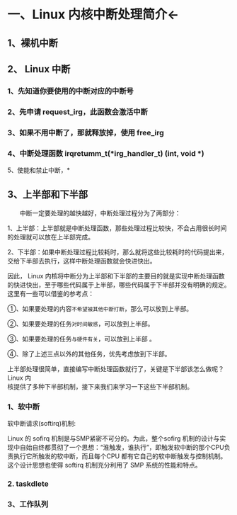# 一、Linux 内核中断处理简介←

## 1、裸机中断


## 2、 Linux 中断

### 1、先知道你要使用的中断对应的中断号

### 2、先申请 request_irg，此函数会激活中断

### 3、如果不用中断了，那就释放掉，使用 free_irg

### 4、中断处理函数 irqretumm_t(*irg_handler_t) (int, void *)

5、使能和禁止中断，*

## 3、上半部和下半部

&emsp;&emsp;中断一定要处理的越快越好，中断处理过程分为了两部分： 
 
1、上半部：上半部就是中断处理函数，那些处理过程比较快，不会占用很长时间的处理就可以放在上半部完成。  

2、下半部：如果中断处理过程比较耗时，那么就将这些比较耗时的代码提出来，交给下半部去执行，这样中断处理函数就会快进快出。  

因此， Linux 内核将中断分为上半部和下半部的主要目的就是实现中断处理函数的快进快出，至于哪些代码属于上半部，哪些代码属于下半部并没有明确的规定。这里有一些可以借鉴的参考点：

①、如果要处理的内容`不希望被其他中断打断`，那么可以放到上半部。

②、如果要处理的任务`对时间敏感`，可以放到上半部。 

③、如果要处理的任务`与硬件有关`，可以放到上半部  。 

④、除了上述三点以外的其他任务，优先考虑放到下半部。 

上半部处理很简单，直接编写中断处理函数就行了，关键是下半部该怎么做呢？ Linux 内  
核提供了多种下半部机制，接下来我们来学习一下这些下半部机制。

### 1、软中断

软中断请求(softirq)机制:

Linux 的 sofirq 机制是与SMP紧密不可分的。为此，整个sofirg 机制的设计与实现中自始自终都贯彻了一个思想：“淮触发，谁执行”，即触发软中断的那个CPU负责执行它所触发的软中断，而且每个CPU 都有它自己的软中断触发与控制机制。这个设计思想也使得 softirq 机制充分利用了 SMP 系统的性能和特点。

### 2. taskdlete

### 3、工作队列

<!--stackedit_data:
eyJoaXN0b3J5IjpbLTM2NTQ1MjEyOF19
-->